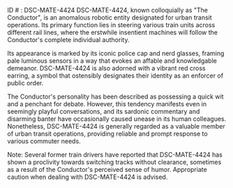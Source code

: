 ID # : DSC-MATE-4424
DSC-MATE-4424, known colloquially as "The Conductor", is an anomalous robotic entity designated for urban transit operations. Its primary function lies in steering various train units across different rail lines, where the erstwhile insentient machines will follow the Conductor's complete individual authority. 

Its appearance is marked by its iconic police cap and nerd glasses, framing pale luminous sensors in a way that evokes an affable and knowledgable demeanor. DSC-MATE-4424 is also adorned with a vibrant red cross earring, a symbol that ostensibly designates their identity as an enforcer of public order. 

The Conductor's personality has been described as possessing a quick wit and a penchant for debate. However, this tendency manifests even in seemingly playful conversations, and its sardonic commentary and disarming banter have occasionally caused unease in its human colleagues. Nonetheless, DSC-MATE-4424 is generally regarded as a valuable member of urban transit operations, providing reliable and prompt response to various commuter needs. 

Note: Several former train drivers have reported that DSC-MATE-4424 has shown a proclivity towards switching tracks without clearance, sometimes as a result of the Conductor's perceived sense of humor. Appropriate caution when dealing with DSC-MATE-4424 is advised.